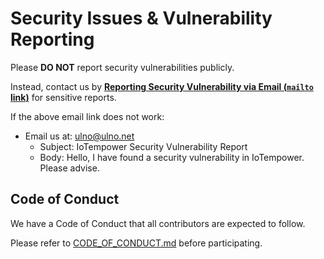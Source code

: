 # Security Issues & Vulnerability Reporting

Please **DO NOT** report security vulnerabilities publicly. 

Instead, contact us by **<a href="mailto:ulno@ulno.net?&subject=IoTempower Security Vulnerability Report&body=Hello,%20I%20have%20found%20a%20security%20vulnerability%20in%20IoTempower.%20Please%20advise.">Reporting Security Vulnerability via Email (`mailto` link)</a>** for sensitive reports.

If the above email link does not work:
- Email us at: ulno@ulno.net
  - Subject: IoTempower Security Vulnerability Report
  - Body: Hello, I have found a security vulnerability in IoTempower. Please advise.

## Code of Conduct

We have a Code of Conduct that all contributors are expected to follow. 

Please refer to [CODE_OF_CONDUCT.md](CODE_OF_CONDUCT.md) before participating.
